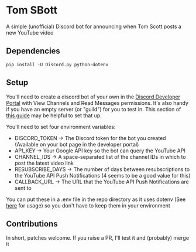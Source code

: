 # Tom SBott
A simple (unofficial) Discord bot for announcing when Tom Scott posts a new YouTube video

## Dependencies
    pip install -U Discord.py python-dotenv

## Setup

You'll need to create a discord bot of your own in the [Discord Developer Portal](https://discord.com/developers/applications) with View Channels and Read Messages permissions. It's also handy if you have an empty server (or "guild") for you to test in. This section of [this guide](https://realpython.com/how-to-make-a-discord-bot-python/#how-to-make-a-discord-bot-in-the-developer-portal) may be helpful to set that up.

You'll need to set four environment variables:
* DISCORD_TOKEN -> The Discord token for the bot you created (Available on your bot page in the developer portal)
* API_KEY -> Your Google API key so the bot can query the YouTube API
* CHANNEL_IDS -> A space-separated list of the channel IDs in which to post the latest video link
* RESUBSCRIBE_DAYS -> The number of days between resubscriptions to the YouTube API Push Notifications (4 seems to be a good value for this)
* CALLBACK_URL -> The URL that the YouTube API Push Notifications are sent to

You can put these in a .env file in the repo directory as it uses dotenv (See [here](https://pypi.org/project/python-dotenv/) for usage) so you don't have to keep them in your environment

## Contributions

In short, patches welcome. If you raise a PR, I'll test it and (probably) merge it
